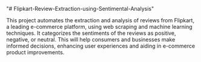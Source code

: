 "# Flipkart-Review-Extraction-using-Sentimental-Analysis" 

This project automates the extraction and analysis of reviews from Flipkart, a leading e-commerce platform, using web scraping and machine learning techniques. It categorizes the sentiments of the reviews as positive, negative, or neutral. This will help consumers and businesses make informed decisions, enhancing user experiences and aiding in e-commerce product improvements.
